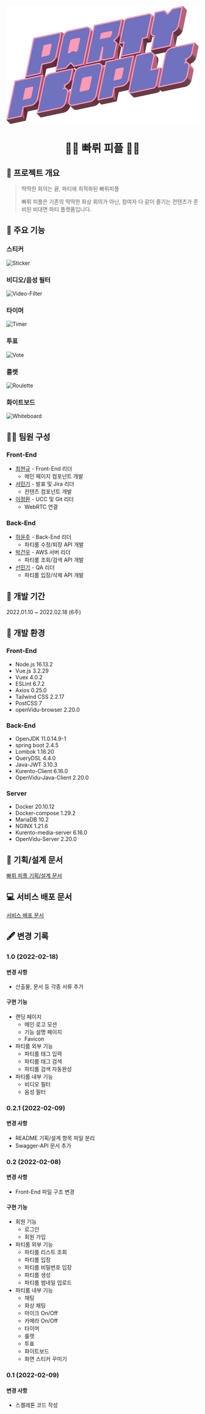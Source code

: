 ![PartyPeople-Logo](./doc/Main-Image/PartyPeople-Logo.png)

<h1 align="center">🎉🎉 빠뤼 피플 🎉🎉</h1>

## 🎈 프로젝트 개요

> 딱딱한 회의는 끝, 파티에 최적화된 빠뤼피플
>
> 빠뤼 피플은 기존의 딱딱한 화상 회의가 아닌, 참여자 다 같이 즐기는 컨텐츠가 준비된 비대면 파티 플랫폼입니다.



## 📌 주요 기능

### 스티커

![Sticker](./doc/Main-Image/Sticker.gif)

### 비디오/음성 필터

![Video-Filter](./doc/Main-Image/Video-Filter.gif)

### 타이머

![Timer](./doc/Main-Image/Timer.gif)

### 투표

![Vote](./doc/Main-Image/Vote.gif)

### 룰렛

![Roulette](./doc/Main-Image/Roulette.gif)

### 화이트보드

![Whiteboard](./doc/Main-Image/Whiteboard.gif)



## 👩‍💻 팀원 구성

### Front-End

* [최현규](https://lab.ssafy.com/choifrance) - Front-End 리더
  * 메인 페이지 컴포넌트 개발
* [서민기](https://lab.ssafy.com/zcvn12345) - 발표 및 Jira 리더
  * 컨텐츠 컴포넌트 개발
* [이정환](https://lab.ssafy.com/ready2start) - UCC 및 Git 리더
  * WebRTC 연결

### Back-End

* [하윤주](https://lab.ssafy.com/hayj04) - Back-End 리더
  * 파티룸 수정/퇴장 API 개발
* [박건우](https://lab.ssafy.com/hggygw77) - AWS 서버 리더
  * 파티룸 조회/검색 API 개발
* [선민기](https://lab.ssafy.com/suns1502) - QA 리더
  * 파티룸 입장/삭제 API 개발
  
  

## 📆 개발 기간

2022.01.10 ~ 2022.02.18 (6주)



## 🌱 개발 환경

### Front-End

* Node.js 16.13.2
* Vue.js 3.2.29
* Vuex 4.0.2
* ESLint 6.7.2
* Axios 0.25.0
* Tailwind CSS 2.2.17
* PostCSS 7
* openVidu-browser 2.20.0

### Back-End

* OpenJDK 11.0.14.9-1
* spring boot 2.4.5
* Lombok 1.18.20
* QueryDSL 4.4.0
* Java-JWT 3.10.3
* Kurento-Client 6.16.0
* OpenVidu-Java-Client 2.20.0

### Server

* Docker 20.10.12
* Docker-compose 1.29.2
* MariaDB 10.2
* NGINX 1.21.6
* Kurento-media-server 6.16.0
* OpenVidu-Server  2.20.0



## 📝 기획/설계 문서

[빠뤼 피플 기획/설계 문서](./doc/README.md)



## 💻 서비스 배포 문서

[서비스 배포 문서](./exec/README.md)



## 🖋 변경 기록

### 1.0 (2022-02-18)

#### 변경 사항

* 산출물, 문서 등 각종 서류 추가

#### 구현 기능

* 랜딩 페이지
  * 메인 로고 모션
  * 기능 설명 페이지
  * Favicon
* 파티룸 외부 기능
  * 파티룸 태그 입력
  * 파티룸 태그 검색
  * 파티룸 검색 자동완성
* 파티룸 내부 기능
  * 비디오 필터
  * 음성 필터



### 0.2.1 (2022-02-09)

#### 변경 사항

* README 기획/설계 항목 파일 분리
* Swagger-API 문서 추가



### 0.2 (2022-02-08)

#### 변경 사항

* Front-End 파일 구조 변경

#### 구현 기능

* 회원 기능
  * 로그인
  * 회원 가입
* 파티룸 외부 기능
  * 파티룸 리스트 조회
  * 파티룸 입장
  * 파티룸 비밀번호 입장
  * 파티룸 생성
  * 파티룸 썸네일 업로드
* 파티룸 내부 기능 
  * 채팅
  * 화상 채팅
  * 마이크 On/Off
  * 카메라 On/Off
  * 타이머
  * 룰렛
  * 투표
  * 화이트보드
  * 화면 스티커 꾸미기



### 0.1 (2022-02-09)

#### 변경 사항

* 스켈레톤 코드 작성
